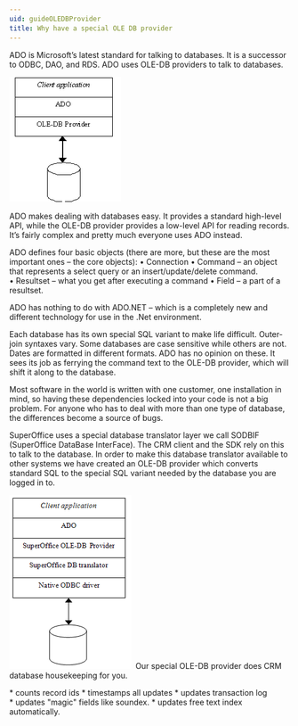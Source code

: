 ```yaml
---
uid: guideOLEDBProvider
title: Why have a special OLE DB provider
---
```



ADO is Microsoft’s latest standard for talking to databases. It is a successor to ODBC, DAO, and RDS. ADO uses OLE-DB providers to talk to databases. 

![](../../images/ado-diagram.gif)

ADO makes dealing with databases easy. It provides a standard high-level API, while the OLE-DB provider provides a low-level API for reading records. It’s fairly complex and pretty much everyone uses ADO instead.

ADO defines four basic objects (there are more, but these are the most important ones – the core objects):
• Connection
• Command – an object that represents a select query or an insert/update/delete command.
• Resultset – what you get after executing a command
• Field – a part of a resultset.

ADO has nothing to do with ADO.NET – which is a completely new and different technology for use in the .Net environment.

Each database has its own special SQL variant to make life difficult. Outer-join syntaxes vary. Some databases are case sensitive while others are not. Dates are formatted in different formats. ADO has no opinion on these. It sees its job as ferrying the command text to the OLE-DB provider, which will shift it along to the database.

Most software in the world is written with one customer, one installation in mind, so having these dependencies locked into your code is not a big problem. For anyone who has to deal with more than one type of database, the differences become a source of bugs.

SuperOffice uses a special database translator layer we call SODBIF (SuperOffice DataBase InterFace). The CRM client and the SDK rely on this to talk to the database. In order to make this database translator available to other systems we have created an OLE-DB provider which converts standard SQL to the special SQL variant needed by the database you are logged in to.

![](../../images/ADO-OLEDB-stack.png) 
Our special OLE-DB provider does CRM database housekeeping for you.

* counts record ids
* timestamps all updates
* updates transaction log
* updates "magic" fields like soundex.
* updates free text index automatically.
